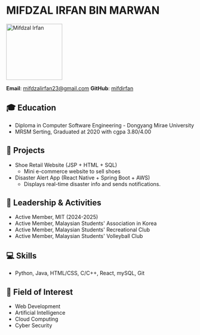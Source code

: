# MIFDZAL IRFAN BIN MARWAN
<img src="passportPhoto.jpg" alt="Mifdzal Irfan" width="150"/>


**Email**: mifdzalirfan23@gmail.com
**GitHub**: [mifdirfan](https://github.com/mifdirfan)

## 🎓 Education
- Diploma in Computer Software Engineering - Dongyang Mirae University
- MRSM Serting, Graduated at 2020 with cgpa 3.80/4.00

## 💼 Projects
- Shoe Retail Website (JSP + HTML + SQL)
  - Mini e-commerce website to sell shoes 
- Disaster Alert App (React Native + Spring Boot + AWS)
  - Displays real-time disaster info and sends notifications.

## 🤝 Leadership & Activities
- Active Member, MIT (2024-2025)
- Active Member, Malaysian Students' Association in Korea
- Active Member, Malaysian Students' Recreational Club 
- Active Member, Malaysian Students' Volleyball Club

## 💻 Skills
- Python, Java, HTML/CSS, C/C++, React, mySQL, Git

## 🧭 Field of Interest
- Web Development
- Artificial Intelligence
- Cloud Computing
- Cyber Security
